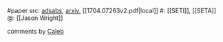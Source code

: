 #paper 
src: [adsabs](https://ui.adsabs.harvard.edu/abs/2018IJAsB..17...96W/abstract), [arxiv](https://arxiv.org/abs/1704.07263), [[1704.07263v2.pdf|local]] 
#: [[SETI]], [[SETA]] 
@: [[Jason Wright]] 

comments by [Caleb](https://sites.psu.edu/seticourse/2018/02/22/the-pitfall-of-seti/) 

